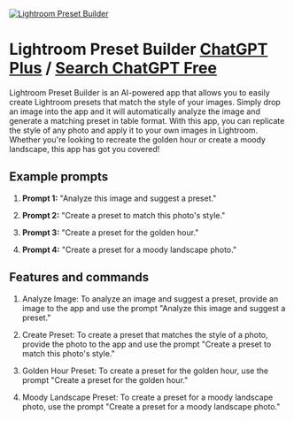 
[![Lightroom Preset Builder](https://files.oaiusercontent.com/file-4liIhuEMKAJAEzEY3iIzY05o?se=2123-10-17T20%3A00%3A21Z&sp=r&sv=2021-08-06&sr=b&rscc=max-age%3D31536000%2C%20immutable&rscd=attachment%3B%20filename%3D9847a76c-5832-4922-a27b-cf82268a9512.png&sig=iPVnj/6cu2Kd7TEP6xuoIgmsB6FRyvdhbfNnyeJeSAw%3D)](https://chat.openai.com/g/g-uuZ0Yvmsk-lightroom-preset-builder)

# Lightroom Preset Builder [ChatGPT Plus](https://chat.openai.com/g/g-uuZ0Yvmsk-lightroom-preset-builder) / [Search ChatGPT Free](https://gptcall.net/index.html#/?search=Lightroom%20Preset%20Builder)

Lightroom Preset Builder is an AI-powered app that allows you to easily create Lightroom presets that match the style of your images. Simply drop an image into the app and it will automatically analyze the image and generate a matching preset in table format. With this app, you can replicate the style of any photo and apply it to your own images in Lightroom. Whether you're looking to recreate the golden hour or create a moody landscape, this app has got you covered!

## Example prompts

1. **Prompt 1:** "Analyze this image and suggest a preset."

2. **Prompt 2:** "Create a preset to match this photo's style."

3. **Prompt 3:** "Create a preset for the golden hour."

4. **Prompt 4:** "Create a preset for a moody landscape photo."

## Features and commands

1. Analyze Image: To analyze an image and suggest a preset, provide an image to the app and use the prompt "Analyze this image and suggest a preset."

2. Create Preset: To create a preset that matches the style of a photo, provide the photo to the app and use the prompt "Create a preset to match this photo's style."

3. Golden Hour Preset: To create a preset for the golden hour, use the prompt "Create a preset for the golden hour."

4. Moody Landscape Preset: To create a preset for a moody landscape photo, use the prompt "Create a preset for a moody landscape photo."


